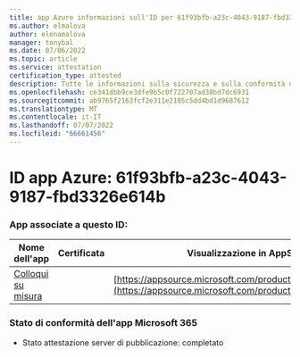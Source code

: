 ```yaml
---
title: app Azure informazioni sull'ID per 61f93bfb-a23c-4043-9187-fbd3326e614b
ms.author: elmalova
author: elenamalova
manager: tonybal
ms.date: 07/06/2022
ms.topic: article
ms.service: attestation
certification_type: attested
description: Tutte le informazioni sulla sicurezza e sulla conformità disponibili per 61f93bfb-a23c-4043-9187-fbd3326e614b.
ms.openlocfilehash: ce341dbb9ce3dfe9b5c0f722707ad38bd7dc6931
ms.sourcegitcommit: ab9765f2163fcf2e311e2185c5dd4bd1d9687612
ms.translationtype: MT
ms.contentlocale: it-IT
ms.lasthandoff: 07/07/2022
ms.locfileid: "66661456"
---
```

# <a name="azure-app-id-61f93bfb-a23c-4043-9187-fbd3326e614b"></a>ID app Azure: 61f93bfb-a23c-4043-9187-fbd3326e614b


### <a name="apps-associated-with-this-id"></a>App associate a questo ID:
| **Nome dell'app** | **Certificata** | **Visualizzazione in AppSource** |
|--------------|---------------|-----------------------|
| [Colloqui su misura](../forward/WA200004309.md) |  | [https://appsource.microsoft.com/product/office/WA200004309](https://appsource.microsoft.com/product/office/WA200004309) |

### <a name="microsoft-365-app-compliance-status"></a>Stato di conformità dell'app Microsoft 365
- Stato attestazione server di pubblicazione: completato
